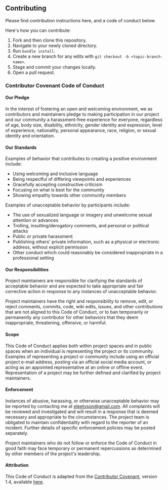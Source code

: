 ## Contributing
Please find contribution instructions here, and a code of conduct below.

Here's how you can contribute:
1. Fork and then clone this repository.
2. Navigate to your newly cloned directory.
3. Run `bundle install`.
4. Create a new branch for any edits with `git checkout -b <topic-branch-name>`.
5. Stage and commit your changes locally.
6. Open a pull request.
### Contributor Covenant Code of Conduct
#### Our Pledge
In the interest of fostering an open and welcoming environment, we as contributors and maintainers pledge to making participation in our project and our community a harassment-free experience for everyone, regardless of age, body size, disability, ethnicity, gender identity and expression, level of experience, nationality, personal appearance, race, religion, or sexual identity and orientation.
#### Our Standards
Examples of behavior that contributes to creating a positive environment include:
* Using welcoming and inclusive language
* Being respectful of differing viewpoints and experiences
* Gracefully accepting constructive criticism
* Focusing on what is best for the community
* Showing empathy towards other community members

Examples of unacceptable behavior by participants include:
* The use of sexualized language or imagery and unwelcome sexual attention or advances
* Trolling, insulting/derogatory comments, and personal or political attacks
* Public or private harassment
* Publishing others' private information, such as a physical or electronic address, without explicit permission
* Other conduct which could reasonably be considered inappropriate in a professional setting
#### Our Responsibilities
Project maintainers are responsible for clarifying the standards of acceptable behavior and are expected to take appropriate and fair corrective action in response to any instances of unacceptable behavior.

Project maintainers have the right and responsibility to remove, edit, or reject comments, commits, code, wiki edits, issues, and other contributions that are not aligned to this Code of Conduct, or to ban temporarily or permanently any contributor for other behaviors that they deem inappropriate, threatening, offensive, or harmful.
#### Scope
This Code of Conduct applies both within project spaces and in public spaces when an individual is representing the project or its community. Examples of representing a project or community include using an official project e-mail address, posting via an official social media account, or acting as an appointed representative at an online or offline event. Representation of a project may be further defined and clarified by project maintainers.
#### Enforcement
Instances of abusive, harassing, or otherwise unacceptable behavior may be reported by contacting me at [eleetyson@gmail.com](mailto:eleetyson@gmail.com). All complaints will be reviewed and investigated and will result in a response that is deemed necessary and appropriate to the circumstances. The project team is obligated to maintain confidentiality with regard to the reporter of an incident. Further details of specific enforcement policies may be posted separately.

Project maintainers who do not follow or enforce the Code of Conduct in good faith may face temporary or permanent repercussions as determined by other members of the project's leadership.
#### Attribution
This Code of Conduct is adapted from the [Contributor Covenant](https://www.contributor-covenant.org/), version 1.4, available [here](https://www.contributor-covenant.org/version/1/4/code-of-conduct/).

